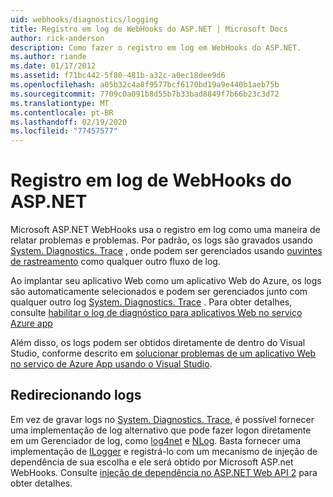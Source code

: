 ```yaml
---
uid: webhooks/diagnostics/logging
title: Registro em log de WebHooks do ASP.NET | Microsoft Docs
author: rick-anderson
description: Como fazer o registro em log em WebHooks do ASP.NET.
ms.author: riande
ms.date: 01/17/2012
ms.assetid: f71bc442-5f80-481b-a32c-a0ec18dee9d6
ms.openlocfilehash: a05b32c4a8f9577bcf6170bd19a9e440b1aeb75b
ms.sourcegitcommit: 7709c0a091b8d55b7b33bad8849f7b66b23c3d72
ms.translationtype: MT
ms.contentlocale: pt-BR
ms.lasthandoff: 02/19/2020
ms.locfileid: "77457577"
---
```

# <a name="aspnet-webhooks-logging"></a>Registro em log de WebHooks do ASP.NET

Microsoft ASP.NET WebHooks usa o registro em log como uma maneira de relatar problemas e problemas. Por padrão, os logs são gravados usando [System. Diagnostics. Trace](https://msdn.microsoft.com/library/system.diagnostics.trace) , onde podem ser gerenciados usando [ouvintes de rastreamento](https://msdn.microsoft.com/library/system.diagnostics.tracelistener.aspx) como qualquer outro fluxo de log.

Ao implantar seu aplicativo Web como um aplicativo Web do Azure, os logs são automaticamente selecionados e podem ser gerenciados junto com qualquer outro log [System. Diagnostics. Trace](https://msdn.microsoft.com/library/system.diagnostics.trace) . Para obter detalhes, consulte [habilitar o log de diagnóstico para aplicativos Web no serviço Azure app](https://azure.microsoft.com/documentation/articles/web-sites-enable-diagnostic-log/)

Além disso, os logs podem ser obtidos diretamente de dentro do Visual Studio, conforme descrito em [solucionar problemas de um aplicativo Web no serviço de Azure App usando o Visual Studio](https://azure.microsoft.com/documentation/articles/web-sites-dotnet-troubleshoot-visual-studio/#webserverlogs).

## <a name="redirecting-logs"></a>Redirecionando logs

Em vez de gravar logs no [System. Diagnostics. Trace](https://msdn.microsoft.com/library/system.diagnostics.trace), é possível fornecer uma implementação de log alternativo que pode fazer logon diretamente em um Gerenciador de log, como [log4net](http://logging.apache.org/log4net/) e [NLog](http://nlog-project.org/). Basta fornecer uma implementação de [ILogger](https://github.com/aspnet/AspNetWebHooks/blob/master/src/Microsoft.AspNet.WebHooks.Common/Diagnostics/ILogger.cs) e registrá-lo com um mecanismo de injeção de dependência de sua escolha e ele será obtido por Microsoft ASP.net WebHooks. Consulte [injeção de dependência no ASP.NET Web API 2](https://www.asp.net/web-api/overview/advanced/dependency-injection) para obter detalhes.
